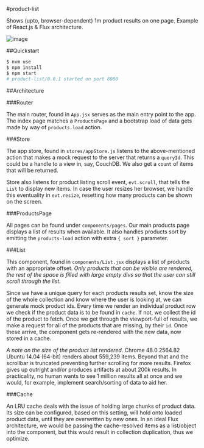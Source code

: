 #product-list

Shows (upto, browser-dependent) 1m product results on one page. Example of React.js & Flux architecture.

![image](https://raw.githubusercontent.com/radekstepan/product-list/master/screenshot.png)

##Quickstart

```bash
$ nvm use
$ npm install
$ npm start
# product-list/0.0.1 started on port 8080
```

##Architecture

###Router

The main router, found in `App.jsx` serves as the main entry point to the app. The index page matches a `ProductsPage` and a bootstrap load of data gets made by way of `products.load` action.

###Store

The app store, found in `stores/appStore.js` listens to the above-mentioned action that makes a mock request to the server that returns a `queryId`. This could be a handle to a view in, say, CouchDB. We also get a `count` of items that will be returned.

Store also listens for product listing scroll event, `evt.scroll`, that tells the `List` to display new items. In case the user resizes her browser, we handle this eventuality in `evt.resize`, resetting how many products can be shown on the screen.

###ProductsPage

All pages can be found under `components/pages`. Our main products page displays a list of results when available. It also handles products sort by emitting the `products-load` action with extra `{ sort }` parameter.

###List

This component, found in `components/List.jsx` displays a list of products with an appropriate offset. *Only products that can be visible are rendered, the rest of the space is filled with large empty divs so that the user can still scroll through the list*.

Since we have a unique query for each products results set, know the size of the whole collection and know where the user is looking at, we can generate mock product ids. Every time we render an individual product row we check if the product data is to be found in `cache`. If not, we collect the id of the product to fetch. Once we get through the viewport-full of results, we make a request for all of the products that are missing, by their `id`. Once these arrive, the component gets re-rendered with the new data, now stored in a cache.

*A note on the size of the product list rendered*. Chrome 48.0.2564.82 Ubuntu 14.04 (64-bit) renders about 559,239 items. Beyond that and the scrollbar is truncated preventing further scrolling for more results. Firefox gives up outright and/or produces artifacts at about 200k results. In practicality, no human wants to see 1 million results all at once and we would, for example, implement search/sorting of data to aid her.

###Cache

An LRU cache deals with the issue of holding large chunks of product data. Its size can be configured, based on this setting, will hold onto loaded product data, until they are overwritten by new ones. In an ideal Flux architecture, we would be passing the cache-resolved items as a list/object into the component, but this would result in collection duplication, thus we optimize.
